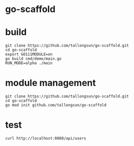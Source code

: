 # go-scaffold

# build
```
git clone https://github.com/tallongsun/go-scaffold.git
cd go-scaffold
export GO111MODULE=on
go build cmd/demo/main.go 
RUN_MODE=alpha ./main
```

# module management
```
git clone https://github.com/tallongsun/go-scaffold.git
cd go-scaffold
go mod init github.com/tallongsun/go-scaffold
```

# test
```
curl http://localhost:8080/api/users 
```
